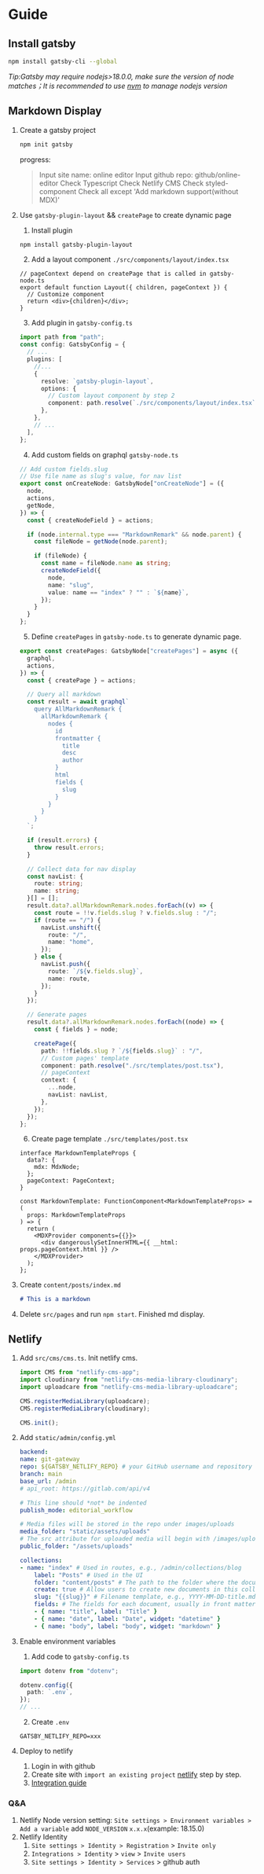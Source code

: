 # Guide

## Install gatsby

```bash
npm install gatsby-cli --global
```

_Tip:Gatsby may require nodejs>18.0.0, make sure the version of node matches；It is recommended to use [nvm](https://github.com/nvm-sh/nvm) to manage nodejs version_

## Markdown Display

1. Create a gatsby project

   ```bash
   npm init gatsby
   ```

   progress:

   > Input site name: online editor
   > Input github repo: github/online-editor
   > Check Typescript
   > Check Netlify CMS
   > Check styled-component
   > Check all except 'Add markdown support(without MDX)'

2. Use `gatsby-plugin-layout` && `createPage` to create dynamic page

   1. Install plugin

   ```bash
   npm install gatsby-plugin-layout
   ```

   2. Add a layout component `./src/components/layout/index.tsx`

   ```tsx
   // pageContext depend on createPage that is called in gatsby-node.ts
   export default function Layout({ children, pageContext }) {
     // Customize component
     return <div>{children}</div>;
   }
   ```

   3. Add plugin in `gatsby-config.ts`

   ```typescript
   import path from "path";
   const config: GatsbyConfig = {
     // ...
     plugins: [
       //...
       {
         resolve: `gatsby-plugin-layout`,
         options: {
           // Custom layout component by step 2
           component: path.resolve(`./src/components/layout/index.tsx`),
         },
       },
       // ...
     ],
   };
   ```

   4. Add custom fields on graphql `gatsby-node.ts`

   ```typescript
   // Add custom fields.slug
   // Use file name as slug's value, for nav list
   export const onCreateNode: GatsbyNode["onCreateNode"] = ({
     node,
     actions,
     getNode,
   }) => {
     const { createNodeField } = actions;

     if (node.internal.type === "MarkdownRemark" && node.parent) {
       const fileNode = getNode(node.parent);

       if (fileNode) {
         const name = fileNode.name as string;
         createNodeField({
           node,
           name: "slug",
           value: name == "index" ? "" : `${name}`,
         });
       }
     }
   };
   ```

   5. Define `createPages` in `gatsby-node.ts` to generate dynamic page.

   ```typescript
   export const createPages: GatsbyNode["createPages"] = async ({
     graphql,
     actions,
   }) => {
     const { createPage } = actions;

     // Query all markdown
     const result = await graphql`
       query AllMarkdownRemark {
         allMarkdownRemark {
           nodes {
             id
             frontmatter {
               title
               desc
               author
             }
             html
             fields {
               slug
             }
           }
         }
       }
     `;

     if (result.errors) {
       throw result.errors;
     }

     // Collect data for nav display
     const navList: {
       route: string;
       name: string;
     }[] = [];
     result.data?.allMarkdownRemark.nodes.forEach((v) => {
       const route = !!v.fields.slug ? v.fields.slug : "/";
       if (route == "/") {
         navList.unshift({
           route: "/",
           name: "home",
         });
       } else {
         navList.push({
           route: `/${v.fields.slug}`,
           name: route,
         });
       }
     });

     // Generate pages
     result.data?.allMarkdownRemark.nodes.forEach((node) => {
       const { fields } = node;

       createPage({
         path: !!fields.slug ? `/${fields.slug}` : "/",
         // Custom pages' template
         component: path.resolve("./src/templates/post.tsx"),
         // pageContext
         context: {
           ...node,
           navList: navList,
         },
       });
     });
   };
   ```

   6. Create page template `./src/templates/post.tsx`

   ```tsx
   interface MarkdownTemplateProps {
     data?: {
       mdx: MdxNode;
     };
     pageContext: PageContext;
   }

   const MarkdownTemplate: FunctionComponent<MarkdownTemplateProps> = (
     props: MarkdownTemplateProps
   ) => {
     return (
       <MDXProvider components={{}}>
         <div dangerouslySetInnerHTML={{ __html: props.pageContext.html }} />
       </MDXProvider>
     );
   };
   ```

3. Create `content/posts/index.md`

   ```md
   # This is a markdown
   ```

4. Delete `src/pages` and run `npm start`. Finished md display.

## Netlify

1. Add `src/cms/cms.ts`. Init netlify cms.

   ```typescript
   import CMS from "netlify-cms-app";
   import cloudinary from "netlify-cms-media-library-cloudinary";
   import uploadcare from "netlify-cms-media-library-uploadcare";

   CMS.registerMediaLibrary(uploadcare);
   CMS.registerMediaLibrary(cloudinary);

   CMS.init();
   ```

2. Add `static/admin/config.yml`

   ```yml
   backend:
   name: git-gateway
   repo: ${GATSBY_NETLIFY_REPO} # your GitHub username and repository name
   branch: main
   base_url: /admin
   # api_root: https://gitlab.com/api/v4

   # This line should *not* be indented
   publish_mode: editorial_workflow

   # Media files will be stored in the repo under images/uploads
   media_folder: "static/assets/uploads"
   # The src attribute for uploaded media will begin with /images/uploads
   public_folder: "/assets/uploads"

   collections:
   - name: "index" # Used in routes, e.g., /admin/collections/blog
       label: "Posts" # Used in the UI
       folder: "content/posts" # The path to the folder where the documents are stored
       create: true # Allow users to create new documents in this collection
       slug: "{{slug}}" # Filename template, e.g., YYYY-MM-DD-title.md
       fields: # The fields for each document, usually in front matter
       - { name: "title", label: "Title" }
       - { name: "date", label: "Date", widget: "datetime" }
       - { name: "body", label: "body", widget: "markdown" }
   ```

3. Enable environment variables

   1. Add code to `gatsby-config.ts`

   ```typescript
   import dotenv from "dotenv";

   dotenv.config({
     path: `.env`,
   });
   // ...
   ```

   2. Create `.env`

   ```env
   GATSBY_NETLIFY_REPO=xxx
   ```

4. Deploy to netlify
   1. Login in with github
   2. Create site with `import an existing project` [netlify](https://app.netlify.com/start) step by step.
   3. [Integration guide](https://docs.netlify.com/integrations/frameworks/gatsby/#app)

### Q&A

1. Netlify Node version setting: `Site settings > Environment variables > Add a variable` add `NODE_VERSION` `x.x.x`(example: 18.15.0)
2. Netlify Identity
   1. `Site settings > Identity > Registration` > `Invite only`
   2. `Integrations > Identity` > `view` > `Invite users`
   3. `Site settings > Identity > Services` > github auth
